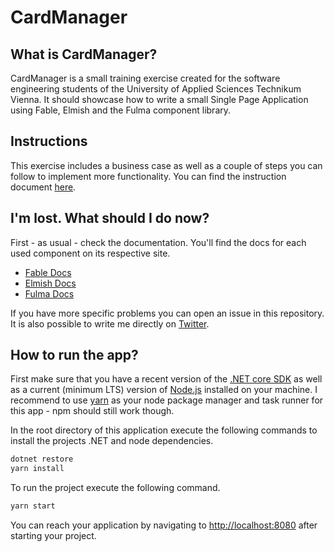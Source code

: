 # CardManager

## What is CardManager?

CardManager is a small training exercise created for the software engineering students of the University of Applied Sciences Technikum Vienna. It should showcase how to write a small Single Page Application using Fable, Elmish and the Fulma component library.

## Instructions

This exercise includes a business case as well as a couple of steps you can follow to implement more functionality. You can find the instruction document [here](https://github.com/WalternativE/CardManager/blob/master/Instructions.md).

## I'm lost. What should I do now?

First - as usual - check the documentation. You'll find the docs for each used component on its respective site.

- [Fable Docs](https://fable.io/docs/)
- [Elmish Docs](https://elmish.github.io/elmish/)
- [Fulma Docs](https://mangelmaxime.github.io/Fulma/)

If you have more specific problems you can open an issue in this repository. It is also possible to write me directly on [Twitter](https://twitter.com/GBeyerle).

## How to run the app?

First make sure that you have a recent version of the [.NET core SDK](https://dotnet.microsoft.com/download) as well as a current (minimum LTS) version of [Node.js](https://nodejs.org/en/) installed on your machine. I recommend to use [yarn](https://yarnpkg.com/en/docs/getting-started) as your node package manager and task runner for this app - npm should still work though.

In the root directory of this application execute the following commands to install the projects .NET and node dependencies.

```bash
dotnet restore
yarn install
```

To run the project execute the following command.

```bash
yarn start
```

You can reach your application by navigating to [http://localhost:8080](http://localhost:8080) after starting your project.